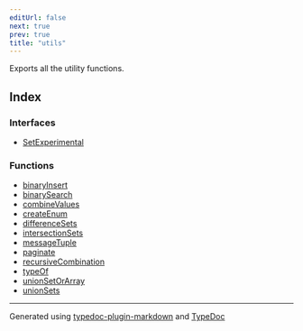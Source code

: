 ```yaml
---
editUrl: false
next: true
prev: true
title: "utils"
---
```


Exports all the utility functions.

## Index

### Interfaces

- [SetExperimental](/api/namespaces/utils/interfaces/setexperimental/)

### Functions

- [binaryInsert](/api/namespaces/utils/functions/binaryinsert/)
- [binarySearch](/api/namespaces/utils/functions/binarysearch/)
- [combineValues](/api/namespaces/utils/functions/combinevalues/)
- [createEnum](/api/namespaces/utils/functions/createenum/)
- [differenceSets](/api/namespaces/utils/functions/differencesets/)
- [intersectionSets](/api/namespaces/utils/functions/intersectionsets/)
- [messageTuple](/api/namespaces/utils/functions/messagetuple/)
- [paginate](/api/namespaces/utils/functions/paginate/)
- [recursiveCombination](/api/namespaces/utils/functions/recursivecombination/)
- [typeOf](/api/namespaces/utils/functions/typeof/)
- [unionSetOrArray](/api/namespaces/utils/functions/unionsetorarray/)
- [unionSets](/api/namespaces/utils/functions/unionsets/)

***

Generated using [typedoc-plugin-markdown](https://www.npmjs.com/package/typedoc-plugin-markdown) and [TypeDoc](https://typedoc.org/)
